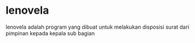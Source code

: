 # lenovela
lenovela adalah program yang dibuat untuk melakukan disposisi surat dari pimpinan kepada kepala sub bagian
